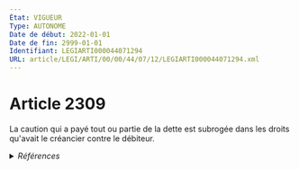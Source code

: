 ```yaml
---
État: VIGUEUR
Type: AUTONOME
Date de début: 2022-01-01
Date de fin: 2999-01-01
Identifiant: LEGIARTI000044071294
URL: article/LEGI/ARTI/00/00/44/07/12/LEGIARTI000044071294.xml
---
```


<h1>Article 2309</h1>

La caution qui a payé tout ou partie de la dette est subrogée dans les droits
qu'avait le créancier contre le débiteur.


<details>
  <summary><em>Références</em></summary>

  <h2>Articles faisant référence à l'article</h2>
  
  <ul>
    <li>
      <a href="https://legal.tricoteuses.fr//redirection/LEGIARTI000044071290?vers=git&vers=legifrance">Code civil - article 2310 AUTONOME VIGUEUR, en vigueur depuis le 2022-01-01</a> CITATION source
    </li>
    <li>
      <a href="https://legal.tricoteuses.fr//redirection/LEGIARTI000044045504?vers=git&vers=legifrance">Ordonnance n° 2021-1192 du 15 septembre 2021 portant réforme du droit des sûretés - article 4 ENTIEREMENT_MODIF</a> MODIFIE source
    </li>
  </ul>
  
  <h2>Références faites par l'article</h2>
  
  <ul>
    <li>
      1972-07-20 CITATION cible <a href="https://legal.tricoteuses.fr//redirection/LEGIARTI000044929477?vers=git&vers=legifrance">Décret n°72-678 du 20 juillet 1972 fixant les conditions d'application de la loi n° 70-9 du 2 janvier 1970 réglementant les conditions d'exercice des activités relatives à certaines opérations portant sur les immeubles et fonds de commerce - article 48-6 AUTONOME VIGUEUR, en vigueur depuis le 2022-01-01</a>
    </li>
    <li>
      2021-09-15 MODIFIE cible <a href="https://legal.tricoteuses.fr//redirection/LEGIARTI000044045504?vers=git&vers=legifrance">Ordonnance n° 2021-1192 du 15 septembre 2021 portant réforme du droit des sûretés - article 4 ENTIEREMENT_MODIF</a>
    </li>
    <li>
      2999-01-01 CONCORDE cible <a href="https://legal.tricoteuses.fr//redirection/LEGIARTI000006445540?vers=git&vers=legifrance">Code civil - article 2032 AUTONOME TRANSFERE, en vigueur du 1804-03-21 au 2006-03-24</a>
    </li>
    <li>
      2999-01-01 CONCORDANCE source <a href="https://legal.tricoteuses.fr//redirection/LEGIARTI000006445540?vers=git&vers=legifrance">Code civil - article 2032 AUTONOME TRANSFERE, en vigueur du 1804-03-21 au 2006-03-24</a>
    </li>
    <li>
      2999-01-01 CITATION cible <a href="https://legal.tricoteuses.fr//redirection/LEGIARTI000044071290?vers=git&vers=legifrance">Code civil - article 2310 AUTONOME VIGUEUR, en vigueur depuis le 2022-01-01</a>
    </li>
    <li>
      2999-01-01 CONCORDANCE cible <a href="https://legal.tricoteuses.fr//redirection/LEGIARTI000006450737?vers=git&vers=legifrance">Code civil - article 2515 AUTONOME VIGUEUR, en vigueur depuis le 2006-03-24</a>
    </li>
    <li>
      2999-01-01 CONCORDE source <a href="https://legal.tricoteuses.fr//redirection/LEGIARTI000006450737?vers=git&vers=legifrance">Code civil - article 2515 AUTONOME VIGUEUR, en vigueur depuis le 2006-03-24</a>
    </li>
    <li>
      2999-01-01 CITATION cible <a href="https://legal.tricoteuses.fr//redirection/LEGIARTI000044929722?vers=git&vers=legifrance">Code du tourisme - article R211-32 AUTONOME VIGUEUR, en vigueur depuis le 2022-01-01</a>
    </li>
    <li>
      CODIFICATION source Loi 1804-02-14
    </li>
  </ul>
</details>
